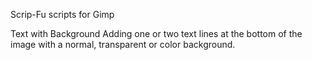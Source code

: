 Scrip-Fu scripts for Gimp

Text with Background
Adding one or two text lines at the bottom of the image with a normal, transparent or color background.

